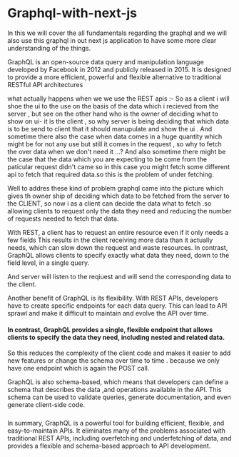 # Graphql-with-next-js
In this we will cover the all fundamentals regarding the graphql and we will also use this graphql in out next js application to have some more clear understanding of the things.


GraphQL is an open-source data query and manipulation language developed by Facebook in 2012 and publicly released in 2015. It is designed to provide a more efficient, powerful and flexible alternative to traditional RESTful API architectures

what actually happens when we we use the REST apis :-
So as a client i will shoe the ui to the use on the basis of the data which i recieved from the server , but see on the other hand who is the owner of deciding what to show on ui- it is the client , so why server is being deciding that which data is to be send to client that it should manupulate and show the ui . 
And sometime there also the case when data comes in a huge quantity which might be for not any use but still it comes in the request , so why to fetch the over data when we don't need it ...? 
And also sometime there might be the case that the data which you are expecting to be come from the paticular request didn't came so in this case you might fetch some different api to fetch that required data.so this is the problem of under fetching.

Well to addres these kind of problem graphql came into the picture which gives th owner ship of deciding which data to be fetched from the server to the CLIENT, so now i as a client can decide the data what to fetch .so  allowing clients to request only the data they need and reducing the number of requests needed to fetch that data.

With REST, a client has to request an entire resource even if it only needs a few fields This results in the client receiving more data than it actually needs, which can slow down the request and waste resources. In contrast, GraphQL allows clients to specify exactly what data they need, down to the field level, in a single query. 

And server will listen to the reqiuest and will send the corresponding data to the client.


Another benefit of GraphQL is its flexibility. With REST APIs, developers have to create specific endpoints for each data query. 
This can lead to API sprawl and make it difficult to maintain and evolve the API over time.

#### In contrast, GraphQL provides a single, flexible endpoint that allows clients to specify the data they need, including nested and related data. ####
So this reduces the complexity of the client code and makes it easier to add new features or change the schema over time to time .
because we only have one endpoint which is again the POST call.

GraphQL is also schema-based, which means that developers can define a schema that describes the data ,and operations available in the API. This schema can be used to validate queries, generate documentation, and even generate client-side code.

#####
In summary, GraphQL is a powerful tool for building efficient, flexible, and easy-to-maintain APIs. It eliminates many of the problems associated with traditional REST APIs, including overfetching and underfetching of data, and provides a flexible and schema-based approach to API development.